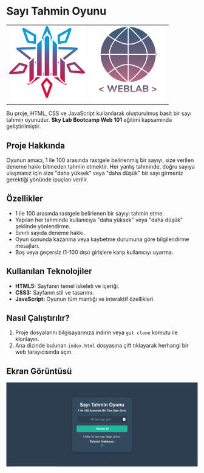 # Sayı Tahmin Oyunu

<table align="center-left">
 <tr>
   <td><img src="https://github.com/omeraslanw/gecekodu-backend/blob/main/skylab%20logo.png?raw=true" alt="SKY LAB LOGO" width="200"/></td>
   <td><img src="https://github.com/omeraslanw/gecekodu-backend/blob/main/weblab%20logo.png?raw=true" alt="WEB LAB LOGO" width="200"/></td>
 </tr>
</table>

Bu proje, HTML, CSS ve JavaScript kullanılarak oluşturulmuş basit bir sayı tahmin oyunudur. **Sky Lab Bootcamp Web 101** eğitimi kapsamında geliştirilmiştir.

## Proje Hakkında

Oyunun amacı, 1 ile 100 arasında rastgele belirlenmiş bir sayıyı, size verilen deneme hakkı bitmeden tahmin etmektir. Her yanlış tahminde, doğru sayıya ulaşmanız için size "daha yüksek" veya "daha düşük" bir sayı girmeniz gerektiği yönünde ipuçları verilir.

## Özellikler

- 1 ile 100 arasında rastgele belirlenen bir sayıyı tahmin etme.
- Yapılan her tahminde kullanıcıya "daha yüksek" veya "daha düşük" şeklinde yönlendirme.
- Sınırlı sayıda deneme hakkı.
- Oyun sonunda kazanma veya kaybetme durumuna göre bilgilendirme mesajları.
- Boş veya geçersiz (1-100 dışı) girişlere karşı kullanıcıyı uyarma.

## Kullanılan Teknolojiler

- **HTML5:** Sayfanın temel iskeleti ve içeriği.
- **CSS3:** Sayfanın stil ve tasarımı.
- **JavaScript:** Oyunun tüm mantığı ve interaktif özellikleri.

## Nasıl Çalıştırılır?

1. Proje dosyalarını bilgisayarınıza indirin veya `git clone` komutu ile klonlayın.
2. Ana dizinde bulunan `index.html` dosyasına çift tıklayarak herhangi bir web tarayıcısında açın.

## Ekran Görüntüsü

![Oyun Ekran Görüntüsü](https://github.com/omeraslanw/SkyLabBootcamp-25-Web101/blob/main/anasayfa.png)
